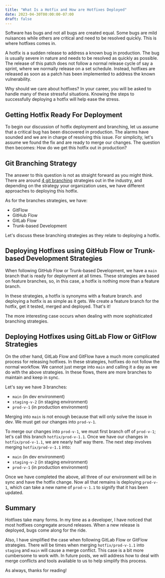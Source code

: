 ```yaml
---
title: "What Is a Hotfix and How are Hotfixes Deployed"
date: 2023-04-30T00:00:00-07:00
draft: false
---
```


Software has bugs and not all bugs are created equal. Some bugs are mild nuisances while others are critical and need to be resolved quickly. This is where hotfixes comes in.

A hotfix is a sudden release to address a known bug in production. The bug is usually severe in nature and needs to be resolved as quickly as possible. The release of this patch does not follow a normal release cycle of say a sprint, where we normally release on a set schedule. Instead, hotfixes are released as soon as a patch has been implemented to address the known vulnerability.

Why should we care about hotfixes? In your career, you will be asked to handle many of these stressful situations. Knowing the steps to successfully deploying a hotfix will help ease the stress.

## Getting Hotfix Ready For Deployment

To begin our discussion of hotfix deployment and branching, let us assume that a critical bug has been discovered in production. The alarms have sounded and we are in charge of resolving this issue. For simplicity, let's assume we found the fix and are ready to merge our changes. The question then becomes: How do we get this hotfix out in production?

## Git Branching Strategy

The answer to this question is not as straight forward as you might think. There are around [4 git branching](https://www.flagship.io/git-branching-strategies/) strategies out in the industry, and depending on the strategy your organization uses, we have different approaches to deploying this hotfix. 

As for the branches strategies, we have: 

* GitFlow
* GitHub Flow
* GitLab Flow
* Trunk-based Development

Let's discuss these branching strategies as they relate to deploying a hotfix.

## Deploying Hotfixes using GitHub Flow or Trunk-based Development Strategies

When following GitHub Flow or Trunk-based Development, we have a `main` branch that is ready for deployment at all times. These strategies are based on feature branches, so, in this case, a hotfix is nothing more than a feature branch. 

In these strategies, a hotfix is synonyms with a feature branch. and deploying a hotfix is as simple as it gets. We create a feature branch for the hotfix, get it tested, merged and deployed. That's it!

The more interesting case occurs when dealing with more sophisticated branching strategies.

## Deploying Hotfixes using GitLab Flow or GitFlow Strategies

On the other hand, GitLab Flow and GitFlow have a much more complicated process for releasing hotfixes. In these strategies, hotfixes do not follow the normal workflow. We cannot just merge into `main` and calling it a day as we do with the above strategies. In these flows, there are more branches to maintain and keep in sync. 

Let's say we have 3 branches:
* `main` (in dev environment)
* `staging-v-2` (in staging environment)
* `prod-v-1` (in production environment)

Merging into `main` is not enough because that will only solve the issue in dev. We must get our changes into `prod-v-1`. 

To merge our changes into `prod-v-1`, we must first branch off of `prod-v-1`; let's call this branch `hotfix/prod-v-1.1`. Once we have our changes in `hotfix/prod-v-1.1`, we are nearly half way there. The next step involves merging `hotfix/prod-v-1.1` into:

* `main` (in dev environment)
* `staging-v-2` (in staging environment)
* `prod-v-1` (in production environment)

Once we have completed the above, all three of our environment will be in sync and have the hotfix change. Now all that remains is deploying `prod-v-1`, which can take a new name of `prod-v-1.1` to signify that it has been updated.

## Summary

Hotfixes take many forms. In my time as a developer, I have noticed that most hotfixes congregate around releases. When a new release is deployed, bugs come along for the ride. 

Also, I have simplified the case when following GitLab Flow or GitFlow strategies. There will be times when merging `hotfix/prod-v-1.1` into `staging` and `main` will cause a merge conflict. This case is a bit more cumbersome to work with. In future posts, we will address how to deal with merge conflicts and tools available to us to help simplify this process.

As always, thanks for reading!